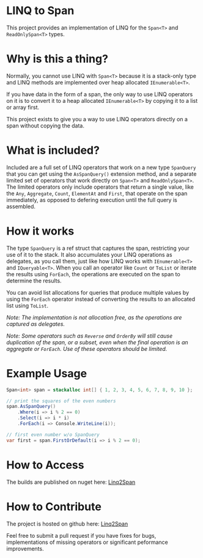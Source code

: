 # LINQ to Span

This project provides an implementation of LINQ 
for the `Span<T>` and `ReadOnlySpan<T>` types.

# Why is this a thing?

Normally, you cannot use LINQ with `Span<T>` because it is a stack-only type 
and LINQ methods are implemented over heap allocated `IEnumerable<T>`.

If you have data in the form of a span, the only way to use LINQ operators on it
is to convert it to a heap allocated `IEnumerable<T>` by copying it to a list or array first.

This project exists to give you a way to use LINQ operators directly on a span without copying the data.


# What is included?

Included are a full set of LINQ operators that work on a new type `SpanQuery` 
that you can get using the `AsSpanQuery()` extension method,
and a separate limited set of operators that work directly on `Span<T>` and `ReadOnlySpan<T>`.
The limited operators only include operators that return a single value, 
like the `Any`, `Aggregate`, `Count`, `ElementAt` and `First`,
that operate on the span immediately, 
as opposed to defering execution until the full query is assembled.

# How it works

The type `SpanQuery` is a ref struct that captures the span,
restricting your use of it to the stack.
It also accumulates your LINQ operations as delegates, as you call them,
just like how LINQ works with `IEnumerable<T>` and `IQueryable<T>`.
When you call an operator like `Count` or `ToList` 
or iterate the results using `ForEach`,
the operations are executed on the span to determine the results.

You can avoid list allocations for queries that produce multiple values by using the `ForEach` operator
instead of converting the results to an allocated list using `ToList`.

*Note: The implementation is not allocation free, as the operations are captured as delegates.*

*Note: Some operators such as `Reverse` and `OrderBy` will still cause duplication of the span, or a subset, 
even when the final operation is an aggregate or `ForEach`. Use of these operators should be limited.*

# Example Usage

```csharp
Span<int> span = stackalloc int[] { 1, 2, 3, 4, 5, 6, 7, 8, 9, 10 };

// print the squares of the even numbers
span.AsSpanQuery()
	.Where(i => i % 2 == 0)
	.Select(i => i * i)
	.ForEach(i => Console.WriteLine(i));
```

```csharp
// first even number w/o SpanQuery
var first = span.FirstOrDefault(i => i % 2 == 0);
```

# How to Access

The builds are published on nuget here: [Linq2Span](https://www.nuget.org/packages/Linq2Span/)

# How to Contribute

The project is hosted on github here: [Linq2Span](https://github.com/mattwar/Linq2Span)

Feel free to submit a pull request if you have fixes for bugs,
implementations of missing operators or significant peformance improvements.



